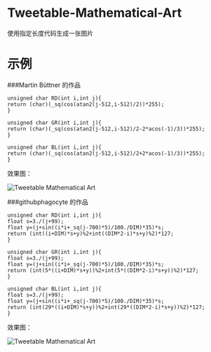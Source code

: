 # Tweetable-Mathematical-Art
使用指定长度代码生成一张图片
# 示例
###Martin Büttner 的作品
```
unsigned char RD(int i,int j){
return (char)(_sq(cos(atan2(j-512,i-512)/2))*255);
}
 
unsigned char GR(int i,int j){
return (char)(_sq(cos(atan2(j-512,i-512)/2-2*acos(-1)/3))*255);
}
 
unsigned char BL(int i,int j){
return (char)(_sq(cos(atan2(j-512,i-512)/2+2*acos(-1)/3))*255);
}
```
效果图：

![Tweetable Mathematical Art](http://www.matrix67.com/blogimage_2014/201408121.png "Martin Büttner")

###githubphagocyte 的作品
```
unsigned char RD(int i,int j){
float s=3./(j+99);
float y=(j+sin((i*i+_sq(j-700)*5)/100./DIM)*35)*s;
return (int((i+DIM)*s+y)%2+int((DIM*2-i)*s+y)%2)*127;
}
 
unsigned char GR(int i,int j){
float s=3./(j+99);
float y=(j+sin((i*i+_sq(j-700)*5)/100./DIM)*35)*s;
return (int(5*((i+DIM)*s+y))%2+int(5*((DIM*2-i)*s+y))%2)*127;
}
 
unsigned char BL(int i,int j){
float s=3./(j+99);
float y=(j+sin((i*i+_sq(j-700)*5)/100./DIM)*35)*s;
return (int(29*((i+DIM)*s+y))%2+int(29*((DIM*2-i)*s+y))%2)*127;
}
```
效果图：

![Tweetable Mathematical Art](http://www.matrix67.com/blogimage_2014/201408123.png "githubphagocyte")
